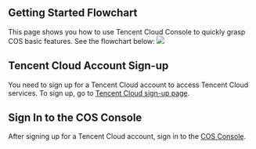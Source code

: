 ## Getting Started Flowchart
This page shows you how to use Tencent Cloud Console to quickly grasp COS basic features. See the flowchart below:
![](https://main.qcloudimg.com/raw/11beebf3182aba7fa8e2d08e1a50f7dd.png)

## Tencent Cloud Account Sign-up
You need to sign up for a Tencent Cloud account to access Tencent Cloud services. To sign up, go to [Tencent Cloud sign-up page](https://intl.cloud.tencent.com/register).
## Sign In to the COS Console
After signing up for a Tencent Cloud account, sign in to the [COS Console](https://intl.cloud.tencent.com/login).

